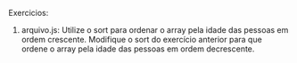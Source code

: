 Exercicios:

1. arquivo.js:
    Utilize o sort para ordenar o array pela idade das pessoas em ordem crescente.
    Modifique o sort do exercício anterior para que ordene o array pela idade das pessoas em ordem decrescente.